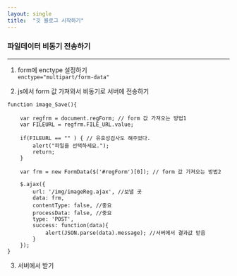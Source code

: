 ```yaml
---
layout: single
title:  "깃 블로그 시작하기"
---
```

### 파일데이터 비동기 전송하기
***

1. form에 enctype 설정하기  
`enctype="multipart/form-data"`

2. js에서 form 값 가져와서 비동기로 서버에 전송하기  
```
function image_Save(){
	
	var regfrm = document.regForm; // form 값 가져오는 방법1
	var FILEURL = regfrm.FILE_URL.value;
	
	if(FILEURL == "" ) { // 유효성검사도 해주었다.
		alert("파일을 선택하세요.");
		return;		
	}
	
	var frm = new FormData($('#regForm')[0]); // form 값 가져오는 방법2
	
    $.ajax({
        url: '/img/imageReg.ajax', //보낼 곳
        data: frm,
        contentType: false, //중요
        processData: false, //중요
        type: 'POST',
        success: function(data){
			alert(JSON.parse(data).message); //서버에서 결과값 받음
        }
	}); 
}
```

3. 서버에서 받기
